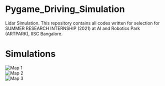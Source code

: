 # Pygame_Driving_Simulation
Lidar Simulation. This repository contains all codes written for selection for SUMMER RESEARCH INTERNSHIP (2021) at AI and Robotics Park (ARTPARK), IISC Bangalore. 

# Simulations 

![Map 1](https://user-images.githubusercontent.com/55876739/142044952-5a86064a-1213-4b95-ba22-982133c04e15.gif)  
![Map 2](https://user-images.githubusercontent.com/55876739/142045077-beb29da9-e983-406b-8279-c6e57df1d580.gif)  
![Map 3](https://user-images.githubusercontent.com/55876739/142045155-155738a9-f95c-450f-99cb-b889a14ace14.gif)  
